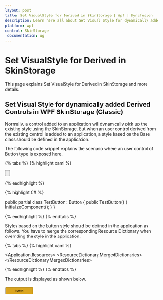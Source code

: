 ```yaml
---
layout: post
title: Set VisualStyle for Derived in SkinStorage | Wpf | Syncfusion
description: Learn here all about Set Visual Style for dynamically added Derived Controls support in Syncfusion WPF SkinStorage (Classic) control and more.
platform: wpf
control: SkinStorage
 documentation: ug
---
```


# Set VisualStyle for Derived in SkinStorage

This page explains Set VisualStyle for Derived in SkinStorage and more details.

## Set Visual Style for dynamically added Derived Controls in WPF SkinStorage (Classic)

Normally, a control added to an application will dynamically pick up the existing style using the SkinStorage. But when an user control derived from the existing control is added to an application, a style based on the Base class should be defined in the application. 

The following code snippet explains the scenario where an user control of Button type is exposed here.


{% tabs %}
{% highlight xaml %}

<Button x:Class="WpfApplication2.TestButton"
xmlns="http://schemas.microsoft.com/winfx/2006/xaml/presentation"
xmlns:x="http://schemas.microsoft.com/winfx/2006/xaml" 
Height="300" Width="300" xmlns:theme="http://schemas.syncfusion.com/wpf" theme:SkinStorage.VisualStyle="Blend">  
</Button>

{% endhighlight %}

{% highlight C# %}

public partial class TestButton : Button
{
    public TestButton()
    {
        InitializeComponent();
    }
}

{% endhighlight %}
{% endtabs %}

Styles based on the button style should be defined in the application as follows. You have to merge the corresponding Resource Dictionary when overriding the style in the application.

{% tabs %}
{% highlight xaml %}

<Application.Resources>
<ResourceDictionary>
<ResourceDictionary.MergedDictionaries>
<ResourceDictionary Source="/Syncfusion.Shared.WPF;component/SkinManager/BlendStyle.xaml"/>
</ResourceDictionary.MergedDictionaries>        
<Style TargetType="local:TestButton" BasedOn="{StaticResource BlendButtonStyle}">
<Setter Property="Background" Value="GoldenRod"/>
</Style>
</ResourceDictionary>
</Application.Resources>

{% endhighlight %}
{% endtabs %}

The output is displayed as shown below.

![Set visual style dynamically for derived controls](Set-Visual-Style-for-dynamically-added-Derived-Controls_images/Set-Visual-Style-for-dynamically-added-Derived-Controls_img1.png)
